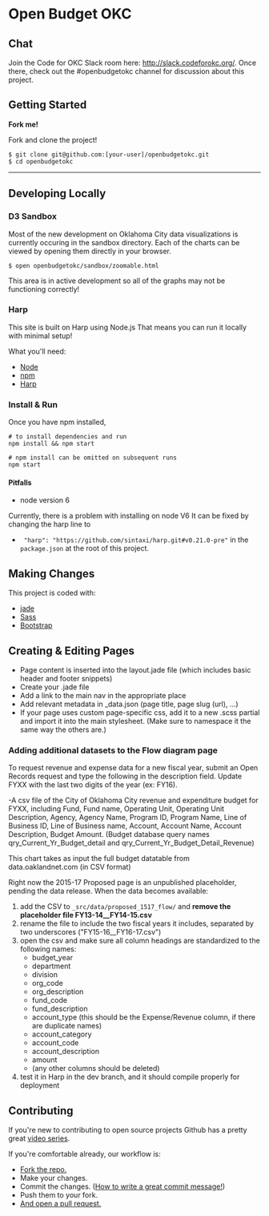 # Open Budget OKC

## Chat

Join the Code for OKC Slack room here: http://slack.codeforokc.org/. Once there, check out the #openbudgetokc channel for discussion about this project.

## Getting Started

__Fork me!__

Fork and clone the project!

```
$ git clone git@github.com:[your-user]/openbudgetokc.git
$ cd openbudgetokc
```

---
## Developing Locally

### D3 Sandbox

Most of the new development on Oklahoma City data visualizations is currently occuring in the sandbox directory. Each of the charts can be viewed by opening them directly in your browser.

```
$ open openbudgetokc/sandbox/zoomable.html
```

This area is in active development so all of the graphs may not be functioning correctly!

### Harp

This site is built on Harp using Node.js That means you can run it locally with minimal setup!

What you'll need:

-  [Node](http://nodejs.org/download/)
-  [npm](https://www.npmjs.org/)
-  [Harp](http://harpjs.com/)


### Install & Run

Once you have npm installed,

```
# to install dependencies and run
npm install && npm start

# npm install can be omitted on subsequent runs
npm start
```
#### Pitfalls

* node version 6

Currently, there is a problem with installing on node V6
It can be fixed by changing the harp line to
+ ```  "harp": "https://github.com/sintaxi/harp.git#v0.21.0-pre" ```
in the ``` package.json ``` at the root of this project. 


## Making Changes

This project is coded with:

- [jade](http://jade-lang.com/)
- [Sass](http://sass-lang.com/)
- [Bootstrap](http://getbootstrap.com/)


## Creating & Editing Pages

- Page content is inserted into the layout.jade file (which includes basic header and footer snippets)
- Create your .jade file
- Add a link to the main nav in the appropriate place
- Add relevant metadata in _data.json (page title, page slug (url), ...)
- If your page uses custom page-specific css, add it to a new .scss partial and import it into the main stylesheet. (Make sure to namespace it the same way the others are.)


### Adding additional datasets to the Flow diagram page

To request revenue and expense data for a new fiscal year, submit an Open Records request and type the following in the description field. Update FYXX with the last two digits of the year (ex: FY16).

-A csv file of the City of Oklahoma City revenue and expenditure budget for FYXX, including Fund, Fund name, Operating Unit, Operating Unit Description, Agency, Agency Name, Program ID, Program Name, Line of Business ID, Line of Business name, Account, Account Name, Account Description, Budget Amount. (Budget database query names qry_Current_Yr_Budget_detail and qry_Current_Yr_Budget_Detail_Revenue)

This chart takes as input the full budget datatable from data.oaklandnet.com
(in CSV format)

Right now the 2015-17 Proposed page is an unpublished placeholder, pending the data release. When the data becomes available: 

1. add the CSV to `_src/data/proposed_1517_flow/` and **remove the placeholder file FY13-14__FY14-15.csv**
1. rename the file to include the two fiscal years it includes, separated by two underscores ("FY15-16__FY16-17.csv")
1. open the csv and make sure all column headings are standardized to the following names:
    - budget_year
    - department
    - division
    - org_code
    - org_description
    - fund_code
    - fund_description
    - account_type (this should be the Expense/Revenue column, if there are duplicate names)
    - account_category
    - account_code
    - account_description
    - amount
    - (any other columns should be deleted)
1. test it in Harp in the dev branch, and it should compile properly for deployment

## Contributing

If you're new to contributing to open source projects Github has a pretty great [video series](https://egghead.io/series/how-to-contribute-to-an-open-source-project-on-github).

If you're comfortable already, our workflow is:
- [Fork the repo.](https://help.github.com/articles/fork-a-repo/)
- Make your changes.
- Commit the changes. ([How to write a great commit message!](https://robots.thoughtbot.com/5-useful-tips-for-a-better-commit-message))
- Push them to your fork.
- [And open a pull request.](https://help.github.com/articles/using-pull-requests/)
